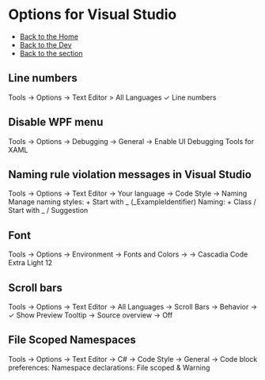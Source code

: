 # Options for Visual Studio 

- [Back to the Home](../../README.md)
- [Back to the Dev](../README.md)
- [Back to the section](README.md)

## Line numbers
Tools → Options → Text Editor > All Languages
✓ Line numbers

## Disable WPF menu
Tools → Options → Debugging → General → Enable UI Debugging Tools for XAML

## Naming rule violation messages in Visual Studio
Tools → Options → Text Editor → Your language → Code Style → Naming
  Manage naming styles: + Start with _ (_ExampleIdentifier)
  Naming: + Class / Start with _ / Suggestion

## Font
Tools → Options → Environment → Fonts and Colors → 
→ Cascadia Code Extra Light 12

## Scroll bars
Tools → Options → Text Editor → All Languages → Scroll Bars
→ Behavior → ✓ Show Preview Tooltip → Source overview → Off

## File Scoped Namespaces
Tools → Options → Text Editor → C# → Code Style → General
→ Code block preferences: Namespace declarations: File scoped & Warning
